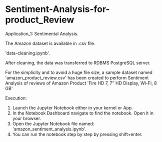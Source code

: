 # Sentiment-Analysis-for-product_Review

Application_1: Sentimental Analysis.

The Amazon dataset is available in .csv file.

'data-cleaning.ipynb'.

After cleaning, the data was transferred to RDBMS PostgreSQL server.

For the simplicity and to avoid a huge file size, a sample dataset named 'amazon_product_review.csv' has been created to perform Sentiment Analysis of reviews of Amazon Product 'Fire HD 7, 7" HD Display, Wi-Fi, 8 GB'

Execution:
1. Launch the Jupyter Notebook either in your kernel or App.
2. In the Notebook Dashboard navigate to find the notebook. Open it in your browser.
3. Open the Jupyter Notebook file named: 'amazon_sentiment_analysis.ipynb'.
4. You can run the notebook step by step by pressing shift+enter.